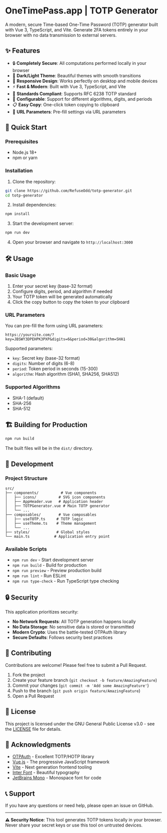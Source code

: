 # OneTimePass.app | TOTP Generator

A modern, secure Time-based One-Time Password (TOTP) generator built with Vue 3, TypeScript, and Vite. Generate 2FA tokens entirely in your browser with no data transmission to external servers.


## ✨ Features

- 🔒 **Completely Secure**: All computations performed locally in your browser
- 🌙 **Dark/Light Theme**: Beautiful themes with smooth transitions
- 📱 **Responsive Design**: Works perfectly on desktop and mobile devices
- ⚡ **Fast & Modern**: Built with Vue 3, TypeScript, and Vite
- 🎯 **Standards Compliant**: Supports RFC 6238 TOTP standard
- 🔧 **Configurable**: Support for different algorithms, digits, and periods
- 📋 **Easy Copy**: One-click token copying to clipboard
- 🔗 **URL Parameters**: Pre-fill settings via URL parameters

## 🚀 Quick Start

### Prerequisites

- Node.js 18+ 
- npm or yarn

### Installation

1. Clone the repository:
```bash
git clone https://github.com/RefuseOdd/totp-generator.git
cd totp-generator
```

2. Install dependencies:
```bash
npm install
```

3. Start the development server:
```bash
npm run dev
```

4. Open your browser and navigate to `http://localhost:3000`

## 🛠️ Usage

### Basic Usage

1. Enter your secret key (base-32 format)
2. Configure digits, period, and algorithm if needed
3. Your TOTP token will be generated automatically
4. Click the copy button to copy the token to your clipboard

### URL Parameters

You can pre-fill the form using URL parameters:

```
https://yoursite.com/?key=JBSWY3DPEHPK3PXP&digits=6&period=30&algorithm=SHA1
```

Supported parameters:
- `key`: Secret key (base-32 format)
- `digits`: Number of digits (6-8)
- `period`: Token period in seconds (15-300)
- `algorithm`: Hash algorithm (SHA1, SHA256, SHA512)

### Supported Algorithms

- SHA-1 (default)
- SHA-256
- SHA-512

## 🏗️ Building for Production

```bash
npm run build
```

The built files will be in the `dist/` directory.

## 🧪 Development

### Project Structure

```
src/
├── components/          # Vue components
│   ├── icons/          # SVG icon components
│   ├── AppHeader.vue   # Application header
│   ├── TOTPGenerator.vue # Main TOTP generator
│   └── ...
├── composables/        # Vue composables
│   ├── useTOTP.ts     # TOTP logic
│   ├── useTheme.ts    # Theme management
│   └── ...
├── styles/            # Global styles
└── main.ts           # Application entry point
```

### Available Scripts

- `npm run dev` - Start development server
- `npm run build` - Build for production
- `npm run preview` - Preview production build
- `npm run lint` - Run ESLint
- `npm run type-check` - Run TypeScript type checking

## 🔒 Security

This application prioritizes security:

- **No Network Requests**: All TOTP generation happens locally
- **No Data Storage**: No sensitive data is stored or transmitted
- **Modern Crypto**: Uses the battle-tested OTPAuth library
- **Secure Defaults**: Follows security best practices

## 🤝 Contributing

Contributions are welcome! Please feel free to submit a Pull Request.

1. Fork the project
2. Create your feature branch (`git checkout -b feature/AmazingFeature`)
3. Commit your changes (`git commit -m 'Add some AmazingFeature'`)
4. Push to the branch (`git push origin feature/AmazingFeature`)
5. Open a Pull Request

## 📄 License

This project is licensed under the GNU General Public License v3.0 - see the [LICENSE](LICENSE) file for details.

## 🙏 Acknowledgments

- [OTPAuth](https://github.com/hectorm/otpauth) - Excellent TOTP/HOTP library
- [Vue.js](https://vuejs.org/) - The progressive JavaScript framework
- [Vite](https://vitejs.dev/) - Next generation frontend tooling
- [Inter Font](https://rsms.me/inter/) - Beautiful typography
- [JetBrains Mono](https://www.jetbrains.com/mono/) - Monospace font for code

## 📞 Support

If you have any questions or need help, please open an issue on GitHub.

---

**⚠️ Security Notice**: This tool generates TOTP tokens locally in your browser. Never share your secret keys or use this tool on untrusted devices.
